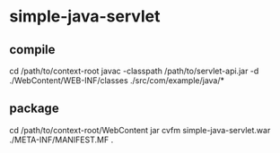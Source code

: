 # simple-java-servlet
## compile
cd /path/to/context-root
javac -classpath /path/to/servlet-api.jar -d ./WebContent/WEB-INF/classes ./src/com/example/java/*
## package
cd /path/to/context-root/WebContent
jar cvfm simple-java-servlet.war ./META-INF/MANIFEST.MF .
